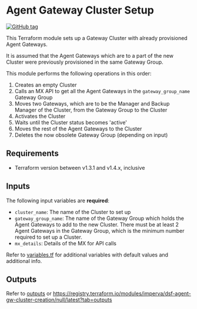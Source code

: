 # Agent Gateway Cluster Setup
[![GitHub tag](https://img.shields.io/github/v/tag/imperva/dsfkit.svg)](https://github.com/imperva/dsfkit/tags)

This Terraform module sets up a Gateway Cluster with already provisioned Agent Gateways.

It is assumed that the Agent Gateways which are to a part of the new Cluster were previously 
provisioned in the same Gateway Group.

This module performs the following operations in this order:
1. Creates an empty Cluster
2. Calls an MX API to get all the Agent Gateways in the `gateway_group_name` Gateway Group
3. Moves two Gateways, which are to be the Manager and Backup Manager of the Cluster, from the Gateway Group to the Cluster
4. Activates the Cluster
5. Waits until the Cluster status becomes 'active'
6. Moves the rest of the Agent Gateways to the Cluster
7. Deletes the now obsolete Gateway Group (depending on input)

## Requirements
* Terraform version between v1.3.1 and v1.4.x, inclusive

## Inputs

The following input variables are **required**:

* `cluster_name`: The name of the Cluster to set up
* `gateway_group_name`: The name of the Gateway Group which holds the Agent Gateways to add to the new Cluster. There must be at least 2 Agent Gateways in the Gateway Group, which is the minimum number required to set up a Cluster.
* `mx_details`: Details of the MX for API calls

Refer to [variables.tf](variables.tf) for additional variables with default values and additional info.

## Outputs

Refer to [outputs](outputs.tf) or https://registry.terraform.io/modules/imperva/dsf-agent-gw-cluster-creation/null/latest?tab=outputs
